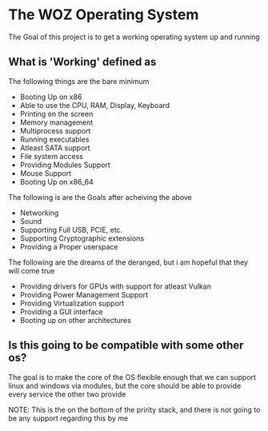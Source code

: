 # The WOZ Operating System

The Goal of this project is to get a working operating system up and running

## What is 'Working' defined as

The following things are the bare minimum

- Booting Up on x86
- Able to use the CPU, RAM, Display, Keyboard
- Printing on the screen
- Memory management
- Multiprocess support
- Running executables
- Atleast SATA support
- File system access
- Providing Modules Support
- Mouse Support
- Booting Up on x86_64

The following is are the Goals after acheiving the above

- Networking
- Sound
- Supporting Full USB, PCIE, etc.
- Supporting Cryptographic extensions
- Providing a Proper userspace

The following are the dreams of the deranged, but i am hopeful that they will come true

- Providing drivers for GPUs with support for atleast Vulkan
- Providing Power Management Support
- Providing Virtualization support
- Providing a GUI interface
- Booting up on other architectures

## Is this going to be compatible with some other os?

The goal is to make the core of the OS flexible enough that we can support linux and windows via modules, but the core should be able to provide every service the other two provide

NOTE: This is the on the bottom of the pririty stack, and there is not going to be any support regarding this by me
